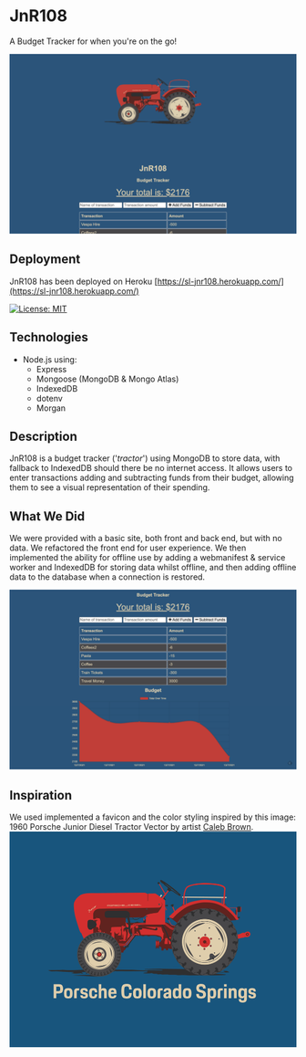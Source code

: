 # JnR108

A Budget Tracker for when you're on the go!

![Screen Shot](assets/JnR108-01.png)

## Deployment

JnR108 has been deployed on Heroku [https://sl-jnr108.herokuapp.com/](https://sl-jnr108.herokuapp.com/)

[![License: MIT](https://img.shields.io/badge/License-MIT-yellow.svg)](https://opensource.org/licenses/MIT)

## Technologies

- Node.js using:
  - Express
  - Mongoose (MongoDB & Mongo Atlas)
  - IndexedDB
  - dotenv
  - Morgan

## Description

JnR108 is a budget tracker ('_tractor_') using MongoDB to store data, with fallback to IndexedDB should there be no internet access. It allows users to enter transactions adding and subtracting funds from their budget, allowing them to see a visual representation of their spending.

## What We Did

We were provided with a basic site, both front and back end, but with no data. We refactored the front end for user experience. We then implemented the ability for offline use by adding a webmanifest & service worker and IndexedDB for storing data whilst offline, and then adding offline data to the database when a connection is restored.

![Screen Shot](assets/JnR108-02.png)

## Inspiration

We used implemented a favicon and the color styling inspired by this image: 1960 Porsche Junior Diesel Tractor Vector by artist [Caleb Brown](https://dribbble.com/browncd7).
![1960 Porsche Junior Diesel Tractor Vector by Caleb Brown.png](assets/1960PorscheJuniorDieselTractorVector-CalebBrown.png)
